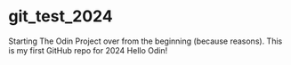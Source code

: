 # git_test_2024
Starting The Odin Project over from the beginning (because reasons). This is my first GitHub repo for 2024
Hello Odin!
